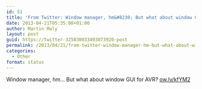 ```yaml
---
id: 51
title: 'From Twitter: Window manager, hm&#8230; But what about window GUI fo&#8230;'
date: 2013-04-21T05:35:08+01:00
author: Martin Maly
layout: post
guid: https://twitter-325830033493073920-post
permalink: /2013/04/21/from-twitter-window-manager-hm-but-what-about-window-gui-fo/
categories:
  - Other
format: status
---
```

Window manager, hm&#8230; But what about window GUI for AVR? [ow.ly/kfYM2](https://ow.ly/kfYM2)